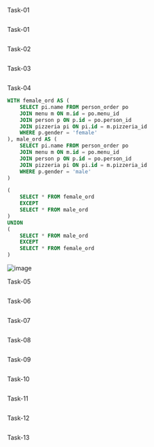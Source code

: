 Task-01
```sql

```

Task-01
```sql

```

Task-02
```sql

```

Task-03
```sql

```

Task-04
```sql
WITH female_ord AS (
	SELECT pi.name FROM person_order po
	JOIN menu m ON m.id = po.menu_id
	JOIN person p ON p.id = po.person_id
	JOIN pizzeria pi ON pi.id = m.pizzeria_id
	WHERE p.gender = 'female'
), male_ord AS (
	SELECT pi.name FROM person_order po
	JOIN menu m ON m.id = po.menu_id
	JOIN person p ON p.id = po.person_id
	JOIN pizzeria pi ON pi.id = m.pizzeria_id
	WHERE p.gender = 'male'
)

(
	SELECT * FROM female_ord
	EXCEPT
	SELECT * FROM male_ord
)
UNION
(
	SELECT * FROM male_ord
	EXCEPT
	SELECT * FROM female_ord
)
```
![image](https://github.com/TofuNorthLynX/sql/assets/112647131/1e16fd4b-d083-4488-a9fd-d1793d16f283)

Task-05
```sql

```

Task-06
```sql

```

Task-07
```sql

```

Task-08
```sql

```

Task-09
```sql

```

Task-10
```sql

```

Task-11
```sql

```

Task-12
```sql

```

Task-13
```sql

```
